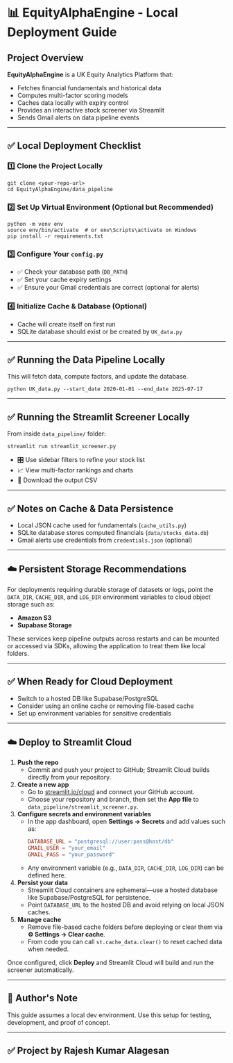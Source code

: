 
# 📊 EquityAlphaEngine - Local Deployment Guide

## Project Overview

**EquityAlphaEngine** is a UK Equity Analytics Platform that:
- Fetches financial fundamentals and historical data
- Computes multi-factor scoring models
- Caches data locally with expiry control
- Provides an interactive stock screener via Streamlit
- Sends Gmail alerts on data pipeline events

---

## ✅ Local Deployment Checklist

### 1️⃣ Clone the Project Locally
```
git clone <your-repo-url>
cd EquityAlphaEngine/data_pipeline
```

### 2️⃣ Set Up Virtual Environment (Optional but Recommended)
```
python -m venv env
source env/bin/activate  # or env\Scripts\activate on Windows
pip install -r requirements.txt
```

### 3️⃣ Configure Your `config.py`
- ✅ Check your database path (`DB_PATH`)
- ✅ Set your cache expiry settings
- ✅ Ensure your Gmail credentials are correct (optional for alerts)

### 4️⃣ Initialize Cache & Database (Optional)
- Cache will create itself on first run
- SQLite database should exist or be created by `UK_data.py`

---

## ✅ Running the Data Pipeline Locally
This will fetch data, compute factors, and update the database.
```
python UK_data.py --start_date 2020-01-01 --end_date 2025-07-17
```

---

## ✅ Running the Streamlit Screener Locally
From inside `data_pipeline/` folder:
```
streamlit run streamlit_screener.py
```

- 🎛️ Use sidebar filters to refine your stock list
- 📈 View multi-factor rankings and charts
- 💾 Download the output CSV

---

## ✅ Notes on Cache & Data Persistence
- Local JSON cache used for fundamentals (`cache_utils.py`)
- SQLite database stores computed financials (`data/stocks_data.db`)
- Gmail alerts use credentials from `credentials.json` (optional)

---

## ☁️ Persistent Storage Recommendations
For deployments requiring durable storage of datasets or logs, point the
`DATA_DIR`, `CACHE_DIR`, and `LOG_DIR` environment variables to cloud object
storage such as:

- **Amazon S3**
- **Supabase Storage**

These services keep pipeline outputs across restarts and can be mounted or
accessed via SDKs, allowing the application to treat them like local folders.

---

## ✅ When Ready for Cloud Deployment
- Switch to a hosted DB like Supabase/PostgreSQL
- Consider using an online cache or removing file-based cache
- Set up environment variables for sensitive credentials

---

## ☁️ Deploy to Streamlit Cloud
1. **Push the repo**
   - Commit and push your project to GitHub; Streamlit Cloud builds directly from your repository.
2. **Create a new app**
   - Go to [streamlit.io/cloud](https://streamlit.io/cloud) and connect your GitHub account.
   - Choose your repository and branch, then set the **App file** to `data_pipeline/streamlit_screener.py`.
3. **Configure secrets and environment variables**
   - In the app dashboard, open **Settings → Secrets** and add values such as:
     ```toml
     DATABASE_URL = "postgresql://user:pass@host/db"
     GMAIL_USER = "your_email"
     GMAIL_PASS = "your_password"
     ```
   - Any environment variable (e.g., `DATA_DIR`, `CACHE_DIR`, `LOG_DIR`) can be defined here.
4. **Persist your data**
   - Streamlit Cloud containers are ephemeral—use a hosted database like Supabase/PostgreSQL for persistence.
   - Point `DATABASE_URL` to the hosted DB and avoid relying on local JSON caches.
5. **Manage cache**
   - Remove file-based cache folders before deploying or clear them via **⚙️ Settings → Clear cache**.
   - From code you can call `st.cache_data.clear()` to reset cached data when needed.

Once configured, click **Deploy** and Streamlit Cloud will build and run the screener automatically.

---

## 📝 Author's Note
This guide assumes a local dev environment.
Use this setup for testing, development, and proof of concept.

---

## ✅ Project by Rajesh Kumar Alagesan
